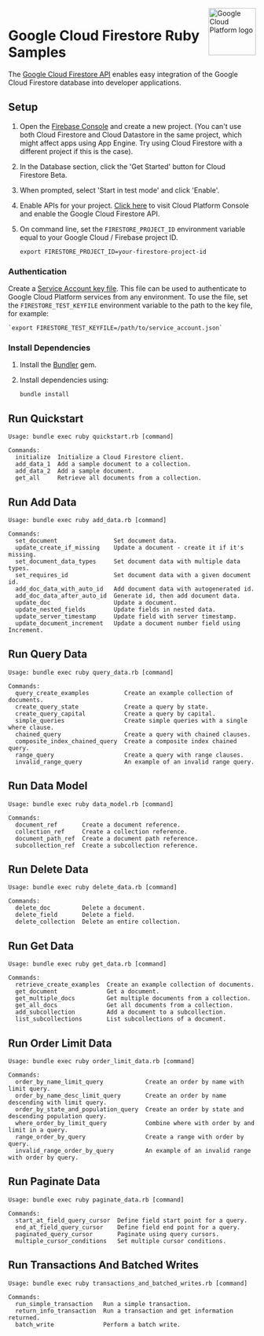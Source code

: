 <img src="https://avatars2.githubusercontent.com/u/2810941?v=3&s=96" alt="Google Cloud Platform logo" title="Google Cloud Platform" align="right" height="96" width="96"/>

# Google Cloud Firestore Ruby Samples

The [Google Cloud Firestore API](https://cloud.google.com/firestore/) enables easy integration of the Google Cloud
Firestore database into developer applications.

## Setup

1. Open the [Firebase Console](https://console.firebase.google.com/) and create a new project. (You can't use both Cloud
   Firestore and Cloud Datastore in the same project, which might affect apps using App Engine. Try using Cloud
   Firestore with a different project if this is the case).

1. In the Database section, click the 'Get Started' button for Cloud Firestore Beta.

1. When prompted, select 'Start in test mode' and click 'Enable'.

1. Enable APIs for your project. [Click
   here](https://console.cloud.google.com/flows/enableapi?apiid=firestore.googleapis.com&showconfirmation=true) to visit
   Cloud Platform Console and enable the Google Cloud Firestore API.

1. On command line, set the `FIRESTORE_PROJECT_ID` environment variable equal to your Google Cloud / Firebase project ID.

    `export FIRESTORE_PROJECT_ID=your-firestore-project-id`

### Authentication

Create a [Service Account key file](https://cloud.google.com/docs/authentication#service_accounts). This file can be
used to authenticate to Google Cloud Platform services from any environment. To use the file, set the
`FIRESTORE_TEST_KEYFILE` environment variable to the path to the key file, for example:

    `export FIRESTORE_TEST_KEYFILE=/path/to/service_account.json`

### Install Dependencies

1. Install the [Bundler](http://bundler.io/) gem.

1. Install dependencies using:

    `bundle install`

## Run Quickstart

    Usage: bundle exec ruby quickstart.rb [command]

    Commands:
      initialize  Initialize a Cloud Firestore client.
      add_data_1  Add a sample document to a collection.
      add_data_2  Add a sample document.
      get_all     Retrieve all documents from a collection.

## Run Add Data

    Usage: bundle exec ruby add_data.rb [command]

    Commands:
      set_document                Set document data.
      update_create_if_missing    Update a document - create it if it's missing.
      set_document_data_types     Set document data with multiple data types.
      set_requires_id             Set document data with a given document id.
      add_doc_data_with_auto_id   Add document data with autogenerated id.
      add_doc_data_after_auto_id  Generate id, then add document data.
      update_doc                  Update a document.
      update_nested_fields        Update fields in nested data.
      update_server_timestamp     Update field with server timestamp.
      update_document_increment   Update a document number field using Increment.

## Run Query Data

    Usage: bundle exec ruby query_data.rb [command]

    Commands:
      query_create_examples          Create an example collection of documents.
      create_query_state             Create a query by state.
      create_query_capital           Create a query by capital.
      simple_queries                 Create simple queries with a single where clause.
      chained_query                  Create a query with chained clauses.
      composite_index_chained_query  Create a composite index chained query.
      range_query                    Create a query with range clauses.
      invalid_range_query            An example of an invalid range query.

## Run Data Model

    Usage: bundle exec ruby data_model.rb [command]

    Commands:
      document_ref       Create a document reference.
      collection_ref     Create a collection reference.
      document_path_ref  Create a document path reference.
      subcollection_ref  Create a subcollection reference.

## Run Delete Data

    Usage: bundle exec ruby delete_data.rb [command]

    Commands:
      delete_doc         Delete a document.
      delete_field       Delete a field.
      delete_collection  Delete an entire collection.

## Run Get Data

    Usage: bundle exec ruby get_data.rb [command]

    Commands:
      retrieve_create_examples  Create an example collection of documents.
      get_document              Get a document.
      get_multiple_docs         Get multiple documents from a collection.
      get_all_docs              Get all documents from a collection.
      add_subcollection         Add a document to a subcollection.
      list_subcollections       List subcollections of a document.

## Run Order Limit Data

    Usage: bundle exec ruby order_limit_data.rb [command]

    Commands:
      order_by_name_limit_query            Create an order by name with limit query.
      order_by_name_desc_limit_query       Create an order by name descending with limit query.
      order_by_state_and_population_query  Create an order by state and descending population query.
      where_order_by_limit_query           Combine where with order by and limit in a query.
      range_order_by_query                 Create a range with order by query.
      invalid_range_order_by_query         An example of an invalid range with order by query.

## Run Paginate Data

    Usage: bundle exec ruby paginate_data.rb [command]

    Commands:
      start_at_field_query_cursor  Define field start point for a query.
      end_at_field_query_cursor    Define field end point for a query.
      paginated_query_cursor       Paginate using query cursors.
      multiple_cursor_conditions   Set multiple cursor conditions.

## Run Transactions And Batched Writes

    Usage: bundle exec ruby transactions_and_batched_writes.rb [command]

    Commands:
      run_simple_transaction   Run a simple transaction.
      return_info_transaction  Run a transaction and get information returned.
      batch_write              Perform a batch write.
